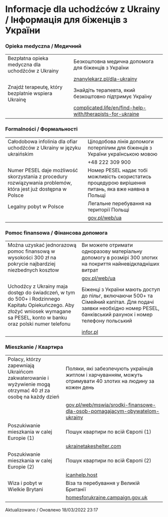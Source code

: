 # Informacje dla uchodźców z Ukrainy / Інформація для біженців з України

### Opieka medyczna / Медичний

 |  |  | 
 | -------|------------|
 | Bezpłatna opieka medyczna dla uchodźców z Ukrainy | Безкоштовна медична допомога для біженців з України |
 | | [znanylekarz.pl/dla-ukrainy ](https://www.znanylekarz.pl/dla-ukrainy ) |
 | Znajdź terapeutę, który bezplatnie wspiera Ukrainę | Знайдіть терапевта, який безкоштовно підтримує Україну |
 | | [complicated.life/en/find-help-with/therapists-for-ukraine](https://complicated.life/en/find-help-with/therapists-for-ukraine) |

### Formalności / Формальності

 |  |  | 
 | -------|------------|
 | Całodobowa infolinia dla ofiar uchodźców z Ukrainy w języku ukraińskim | Цілодобова лінія допомоги потерпілим для біженців з України українською мовою | 
 | | +48 222 309 900 |
| Numer PESEL daje możliwość skorzystania z procedury rozwiązywania problemów, która jest już dostępna w Polsce | Номер PESEL надає тобі можливість скористатись процедурою вирішення питань, яка вже наявна в Польщі |
 | Legalny pobyt w Polsce | Легальне перебування на території Польщі  |
 | | [gov.pl/web/ua](https://www.gov.pl/web/ua) |
 
### Pomoc finansowa / Фінансова допомога
 
 |  |  | 
 | -------|------------|
 | Można uzyskać jednorazową pomoc finansową w wysokości 300 zł na pokrycie najbardziej niezbednych kosztow | Ви можете отримати одноразову матеріальну допомогу в розмірі 300 злотих на покриття найневідкладніших витрат |
 | | [gov.pl/web/ua](https://www.gov.pl/web/ua) |
 | Uchodźcy z Ukrainy maja dostęp do świadczeń, w tym do 500+ i Rodzinnego Kapitału Opiekuńczego. Aby złożyć wniosek wymagane sa PESEL, konto w banku oraz polski numer telefonu | Біженці з України мають доступ до пільг, включаючи 500+ та Сімейний капітал. Для подачі заявки необхідно номер PESEL, банківський рахунок і номер телефону польський |
 | | [infor.pl](https://www.infor.pl/prawo/nowosci-prawne/5436898,Uchodzcy-z-Ukrainy-uzyskaja-dostep-do-500-plus-i-Rodzinnego-Kapitalu-Opiekunczego.html#:~:text=Dzi%C4%99ki%20specustawie%20uchod%C5%BAcy%20z%20Ukrainy,Gertruda%20U%C5%9Bci%C5%84ska.) |

### Mieszkanie / Квартира

 |  |  | 
 | -------|------------|
 | Polacy, którzy zapewniają Ukraińcom zakwaterowanie i wyżywienie mogą otrzymać 40 zł za osobę na każdy dzień | Поляки, які забезпечують українців житлом і харчуванням, можуть отримувати 40 злотих на людину за кожен день |
 | | [gov.pl/web/mswia/srodki-finansowe-dla-osob-pomagajacym-obywatelom-ukrainy](https://www.gov.pl/web/mswia/srodki-finansowe-dla-osob-pomagajacym-obywatelom-ukrainy)|
 | Poszukiwanie mieszkania w calej Europie (1)           | Пошук квартири по всій Європі (1) |
 | | [ukrainetakeshelter.com](https://www.ukrainetakeshelter.com/) |
 | Poszukiwanie mieszkania w calej Europie (2)           | Пошук квартири по всій Європі (2) |
 | | [icanhelp.host](https://icanhelp.host/) |
 | Wiza i pobyt w Wielkie Brytani | Віза та перебування у Великій Британії |
 | | [homesforukraine.campaign.gov.uk](https://homesforukraine.campaign.gov.uk/) |

Aktualizowano / Оновлено 18/03/2022 23:17
